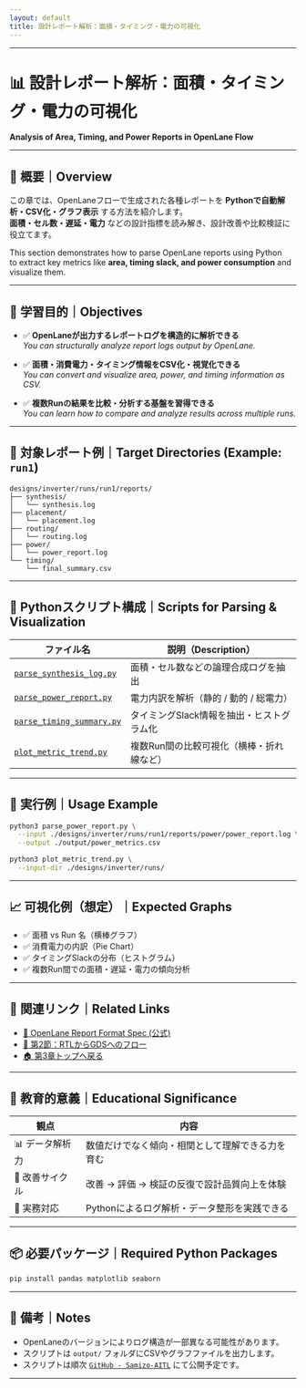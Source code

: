 ```yaml
---
layout: default
title: 設計レポート解析：面積・タイミング・電力の可視化 
---
```


---

# 📊 設計レポート解析：面積・タイミング・電力の可視化  
**Analysis of Area, Timing, and Power Reports in OpenLane Flow**

---

## 📘 概要｜Overview

この章では、OpenLaneフローで生成された各種レポートを **Pythonで自動解析・CSV化・グラフ表示** する方法を紹介します。  
**面積・セル数・遅延・電力** などの設計指標を読み解き、設計改善や比較検証に役立てます。

This section demonstrates how to parse OpenLane reports using Python  
to extract key metrics like **area, timing slack, and power consumption** and visualize them.

---

## 🎯 学習目的｜Objectives

- ✅ **OpenLaneが出力するレポートログを構造的に解析できる**  
  *You can structurally analyze report logs output by OpenLane.*

- ✅ **面積・消費電力・タイミング情報をCSV化・視覚化できる**  
  *You can convert and visualize area, power, and timing information as CSV.*

- ✅ **複数Runの結果を比較・分析する基盤を習得できる**  
  *You can learn how to compare and analyze results across multiple runs.*

---

## 📁 対象レポート例｜Target Directories (Example: `run1`)

```text
designs/inverter/runs/run1/reports/
├── synthesis/
│   └── synthesis.log
├── placement/
│   └── placement.log
├── routing/
│   └── routing.log
├── power/
│   └── power_report.log
└── timing/
    └── final_summary.csv
```

---

## 🧰 Pythonスクリプト構成｜Scripts for Parsing & Visualization

| ファイル名 | 説明（Description） |
|------------|----------------------|
| [`parse_synthesis_log.py`](./parse_synthesis_log.py) | 面積・セル数などの論理合成ログを抽出 |
| [`parse_power_report.py`](./parse_power_report.py) | 電力内訳を解析（静的 / 動的 / 総電力） |
| [`parse_timing_summary.py`](./parse_timing_summary.py) | タイミングSlack情報を抽出・ヒストグラム化 |
| [`plot_metric_trend.py`](./plot_metric_trend.py) | 複数Run間の比較可視化（横棒・折れ線など） |

---

## 🚀 実行例｜Usage Example

```bash
python3 parse_power_report.py \
  --input ./designs/inverter/runs/run1/reports/power/power_report.log \
  --output ./output/power_metrics.csv
```

```bash
python3 plot_metric_trend.py \
  --input-dir ./designs/inverter/runs/
```

---

## 📈 可視化例（想定）｜Expected Graphs

- ✅ 面積 vs Run 名（横棒グラフ）
- ✅ 消費電力の内訳（Pie Chart）
- ✅ タイミングSlackの分布（ヒストグラム）
- ✅ 複数Run間での面積・遅延・電力の傾向分析

---

## 🔗 関連リンク｜Related Links

- [🧩 OpenLane Report Format Spec (公式)](https://openlane.readthedocs.io/en/latest/)
- [📘 第2節：RTLからGDSへのフロー](../02_rtl_to_gds_flow/README.md)
- [🏠 第3章トップへ戻る](../README.md)

---

## 🧠 教育的意義｜Educational Significance

| 観点 | 内容 |
|------|------|
| 📊 データ解析力 | 数値だけでなく傾向・相関として理解できる力を育む |
| 🔁 改善サイクル | 改善 → 評価 → 検証の反復で設計品質向上を体験 |
| 🐍 実務対応 | Pythonによるログ解析・データ整形を実践できる |

---

## 📦 必要パッケージ｜Required Python Packages

```bash
pip install pandas matplotlib seaborn
```

---

## 📝 備考｜Notes

- OpenLaneのバージョンによりログ構造が一部異なる可能性があります。
- スクリプトは `output/` フォルダにCSVやグラフファイルを出力します。
- スクリプトは順次 [`GitHub - Samizo-AITL`](https://github.com/Samizo-AITL) にて公開予定です。

---
